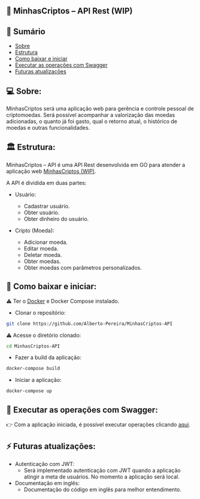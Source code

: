 ## 💼 MinhasCriptos – API Rest (WIP)

## 📝 Sumário

- [Sobre](#about)
- [Estrutura](#pattern)
- [Como baixar e iniciar](#comobaixar)
- [Executar as operações com Swagger](#swagger)
- [Futuras atualizações](#update)

## 💻 Sobre: <a name="about"></a>

MinhasCriptos será uma aplicação web para gerência e controle pessoal de criptomoedas. Será possível acompanhar a valorização das moedas adicionadas, o quanto já foi gasto, qual o retorno atual, o histórico de moedas e outras funcionalidades.

## 🏛 Estrutura: <a name="pattern"></a>

MinhasCriptos – API é uma API Rest desenvolvida em GO para atender a aplicação web <a href="https://minhascriptos.netlify.app/">MinhasCriptos (WIP)</a>.

A API é dividida em duas partes:
  
  - Usuário:
    - Cadastrar usuário.
    - Obter usuário.
    - Obter dinheiro do usuário.
  
  - Cripto (Moeda): 
    - Adicionar moeda.
    - Editar moeda.
    - Deletar moeda.
    - Obter moedas.
    - Obter moedas com parâmetros personalizados.

## 🐳 Como baixar e iniciar: <a name="comobaixar"></a>
⚠ Ter o <a href="https://www.docker.com/products/docker-desktop/">Docker</a> e Docker Compose instalado.
- Clonar o repositório:
```bash
git clone https://github.com/Alberto-Pereira/MinhasCriptos-API
```
⚠ Acesse o diretório clonado:
```bash
cd MinhasCriptos-API
```
- Fazer a build da aplicação:
```bash
docker-compose build
```
- Iniciar a aplicação:
```bash
docker-compose up
```
## 🧵 Executar as operações com Swagger: <a name="swagger"></a>

👉 Com a aplicação iniciada, é possível executar operações clicando <a href="http://localhost:8080/swagger/index.html">aqui</a>.

## ⚡ Futuras atualizações: <a name="update"></a>

- Autenticação com JWT:
    - Será implementado autenticação com JWT quando a aplicação atingir a meta de usuários. No momento a aplicação será local.
- Documentação em inglês: 
    - Documentação do código em inglês para melhor entendimento.
